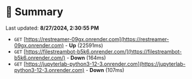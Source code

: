# 📖 Summary
Last updated: **8/27/2024, 2:30:55 PM**

- `GET` [https://restreamer-09gx.onrender.com](https://restreamer-09gx.onrender.com) - **Up** (22591ms)
- `GET` [https://filestreambot-b5k6.onrender.com/](https://filestreambot-b5k6.onrender.com/) - **Down** (164ms)
- `GET` [https://jupyterlab-python3-12-3.onrender.com](https://jupyterlab-python3-12-3.onrender.com) - **Down** (107ms)
